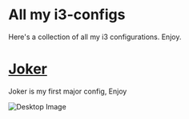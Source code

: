 # All my i3-configs
Here's a collection of all my i3 configurations. Enjoy. 


# [Joker](https://github.com/Isaac-Adepitan/i3-configs/tree/master/Joker)

Joker is my first major config, Enjoy
 

<img src="https://res.cloudinary.com/dkshl8nj6/image/upload/v1622297126/i3%20Shots/Folder_1_l2vozv.png" alt="Desktop Image">
